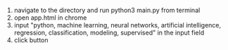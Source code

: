 1. navigate to the directory and run python3 main.py from terminal 
2. open app.html in chrome
3. input "python, machine learning, neural networks, artificial intelligence, regression, classification, modeling, supervised" in the input field
4. click button 
